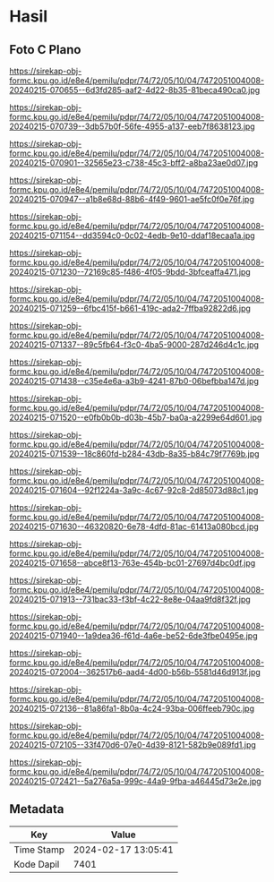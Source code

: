 # Hasil

## Foto C Plano

https://sirekap-obj-formc.kpu.go.id/e8e4/pemilu/pdpr/74/72/05/10/04/7472051004008-20240215-070655--6d3fd285-aaf2-4d22-8b35-81beca490ca0.jpg

https://sirekap-obj-formc.kpu.go.id/e8e4/pemilu/pdpr/74/72/05/10/04/7472051004008-20240215-070739--3db57b0f-56fe-4955-a137-eeb7f8638123.jpg

https://sirekap-obj-formc.kpu.go.id/e8e4/pemilu/pdpr/74/72/05/10/04/7472051004008-20240215-070901--32565e23-c738-45c3-bff2-a8ba23ae0d07.jpg

https://sirekap-obj-formc.kpu.go.id/e8e4/pemilu/pdpr/74/72/05/10/04/7472051004008-20240215-070947--a1b8e68d-88b6-4f49-9601-ae5fc0f0e76f.jpg

https://sirekap-obj-formc.kpu.go.id/e8e4/pemilu/pdpr/74/72/05/10/04/7472051004008-20240215-071154--dd3594c0-0c02-4edb-9e10-ddaf18ecaa1a.jpg

https://sirekap-obj-formc.kpu.go.id/e8e4/pemilu/pdpr/74/72/05/10/04/7472051004008-20240215-071230--72169c85-f486-4f05-9bdd-3bfceaffa471.jpg

https://sirekap-obj-formc.kpu.go.id/e8e4/pemilu/pdpr/74/72/05/10/04/7472051004008-20240215-071259--6fbc415f-b661-419c-ada2-7ffba92822d6.jpg

https://sirekap-obj-formc.kpu.go.id/e8e4/pemilu/pdpr/74/72/05/10/04/7472051004008-20240215-071337--89c5fb64-f3c0-4ba5-9000-287d246d4c1c.jpg

https://sirekap-obj-formc.kpu.go.id/e8e4/pemilu/pdpr/74/72/05/10/04/7472051004008-20240215-071438--c35e4e6a-a3b9-4241-87b0-06befbba147d.jpg

https://sirekap-obj-formc.kpu.go.id/e8e4/pemilu/pdpr/74/72/05/10/04/7472051004008-20240215-071520--e0fb0b0b-d03b-45b7-ba0a-a2299e64d601.jpg

https://sirekap-obj-formc.kpu.go.id/e8e4/pemilu/pdpr/74/72/05/10/04/7472051004008-20240215-071539--18c860fd-b284-43db-8a35-b84c79f7769b.jpg

https://sirekap-obj-formc.kpu.go.id/e8e4/pemilu/pdpr/74/72/05/10/04/7472051004008-20240215-071604--92f1224a-3a9c-4c67-92c8-2d85073d88c1.jpg

https://sirekap-obj-formc.kpu.go.id/e8e4/pemilu/pdpr/74/72/05/10/04/7472051004008-20240215-071630--46320820-6e78-4dfd-81ac-61413a080bcd.jpg

https://sirekap-obj-formc.kpu.go.id/e8e4/pemilu/pdpr/74/72/05/10/04/7472051004008-20240215-071658--abce8f13-763e-454b-bc01-27697d4bc0df.jpg

https://sirekap-obj-formc.kpu.go.id/e8e4/pemilu/pdpr/74/72/05/10/04/7472051004008-20240215-071913--731bac33-f3bf-4c22-8e8e-04aa9fd8f32f.jpg

https://sirekap-obj-formc.kpu.go.id/e8e4/pemilu/pdpr/74/72/05/10/04/7472051004008-20240215-071940--1a9dea36-f61d-4a6e-be52-6de3fbe0495e.jpg

https://sirekap-obj-formc.kpu.go.id/e8e4/pemilu/pdpr/74/72/05/10/04/7472051004008-20240215-072004--362517b6-aad4-4d00-b56b-5581d46d913f.jpg

https://sirekap-obj-formc.kpu.go.id/e8e4/pemilu/pdpr/74/72/05/10/04/7472051004008-20240215-072136--81a86fa1-8b0a-4c24-93ba-006ffeeb790c.jpg

https://sirekap-obj-formc.kpu.go.id/e8e4/pemilu/pdpr/74/72/05/10/04/7472051004008-20240215-072105--33f470d6-07e0-4d39-8121-582b9e089fd1.jpg

https://sirekap-obj-formc.kpu.go.id/e8e4/pemilu/pdpr/74/72/05/10/04/7472051004008-20240215-072421--5a276a5a-999c-44a9-9fba-a46445d73e2e.jpg


## Metadata

| Key        | Value               |
| ---------- | ------------------- |
| Time Stamp | 2024-02-17 13:05:41 |
| Kode Dapil | 7401                |



